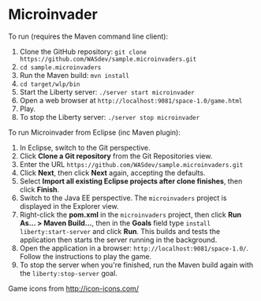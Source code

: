 Microinvader
============

To run (requires the Maven command line client):

1. Clone the GitHub repository: `git clone https://github.com/WASdev/sample.microinvaders.git`
2. `cd sample.microinvaders`
3. Run the Maven build: `mvn install`
4. `cd target/wlp/bin`
5. Start the Liberty server: `./server start microinvader`
6. Open a web browser at `http://localhost:9081/space-1.0/game.html`
7. Play.
8. To stop the Liberty server: `./server stop microinvader`

To run Microinvader from Eclipse (inc Maven plugin):

1. In Eclipse, switch to the Git perspective.
2. Click **Clone a Git repository** from the Git Repositories view.
3. Enter the URL `https://github.com/WASdev/sample.microinvaders.git`
4. Click **Next**, then click **Next** again, accepting the defaults.
5. Select **Import all existing Eclipse projects after clone finishes**, then click **Finish**.
7. Switch to the Java EE perspective. The `microinvaders` project is displayed in the Explorer view.
8. Right-click the **pom.xml** in the `microinvaders` project, then click **Run As... > Maven Build...**, then in the **Goals** field type `install liberty:start-server` and click **Run**. This builds and tests the application then starts the server running in the background.
9. Open the application in a browser: `http://localhost:9081/space-1.0/`. Follow the instructions to play the game.
10. To stop the server when you're finished, run the Maven build again with the `liberty:stop-server` goal.


Game icons from http://icon-icons.com/

